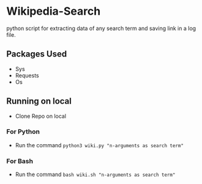 # Wikipedia-Search

python script for extracting data of any search term and saving link in a log file.

## Packages Used

* Sys
* Requests
* Os

## Running on local

* Clone Repo on local
### For Python
* Run the command <code>python3 wiki.py "n-arguments as search term" </code>
### For Bash
* Run the command <code>bash wiki.sh "n-arguments as search term" </code>
